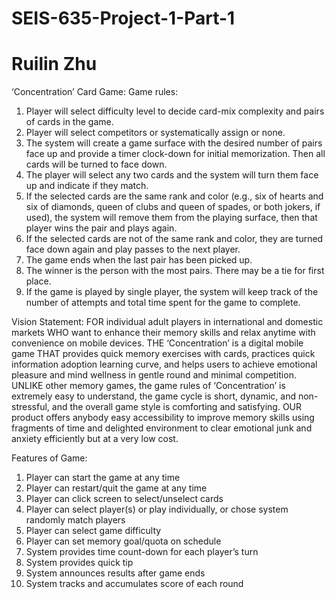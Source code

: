 # SEIS-635-Project-1-Part-1
# Ruilin Zhu

‘Concentration’ Card Game:
Game rules:
1. Player will select difficulty level to decide card-mix complexity and pairs of cards in the game.
2. Player will select competitors or systematically assign or none.
3. The system will create a game surface with the desired number of pairs face up and provide a timer clock-down for initial memorization. Then all cards will be turned to face down.
4. The player will select any two cards and the system will turn them face up and indicate if they match.
5. If the selected cards are the same rank and color (e.g., six of hearts and six of diamonds, queen of clubs and queen of spades, or both jokers, if used), the system will remove them from the playing surface, then that player wins the pair and plays again.
6. If the selected cards are not of the same rank and color, they are turned face down again and play passes to the next player. 
7. The game ends when the last pair has been picked up. 
8. The winner is the person with the most pairs. There may be a tie for first place.
9. If the game is played by single player, the system will keep track of the number of attempts and total time spent for the game to complete.

Vision Statement:
FOR individual adult players in international and domestic markets WHO want to enhance their memory skills and relax anytime with convenience on mobile devices. THE ‘Concentration’ is a digital mobile game THAT provides quick memory exercises with cards, practices quick information adoption learning curve, and helps users to achieve emotional pleasure and mind wellness in gentle round and minimal competition. UNLIKE other memory games, the game rules of ‘Concentration’ is extremely easy to understand, the game cycle is short, dynamic, and non-stressful, and the overall game style is comforting and satisfying. OUR product offers anybody easy accessibility to improve memory skills using fragments of time and delighted environment to clear emotional junk and anxiety efficiently but at a very low cost. 

Features of Game:
1.	Player can start the game at any time
2.	Player can restart/quit the game at any time
3.	Player can click screen to select/unselect cards
4.	Player can select player(s) or play individually, or chose system randomly match players
5.	Player can select game difficulty
6.	Player can set memory goal/quota on schedule
7.	System provides time count-down for each player’s turn
8.	System provides quick tip
9.	System announces results after game ends
10.	System tracks and accumulates score of each round

